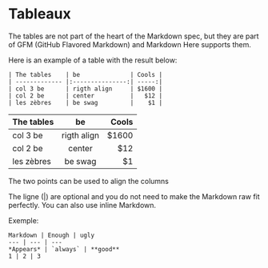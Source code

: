 # Tableaux


The tables are not part of the heart of the Markdown spec, but they are part of GFM (GitHub Flavored Markdown) and Markdown Here supports them.

Here is an example of a table with the result below:

    | The tables    | be              | Cools |
    | ------------- |:---------------:| -----:|
    | col 3 be      | rigth align     | $1600 |
    | col 2 be      | center          |   $12 |
    | les zèbres    | be swag         |    $1 |


| The tables    | be              | Cools |
| ------------- |:---------------:| -----:|
| col 3 be      | rigth align     | $1600 |
| col 2 be      | center          |   $12 |
| les zèbres    | be swag         |    $1 |


The two points can be used to align the columns

The ligne (|) are optional and you do not need to make the Markdown raw fit perfectly. You can also use inline Markdown.

Exemple:

    Markdown | Enough | ugly
    --- | --- | ---
    *Appears* | `always` | **good**
    1 | 2 | 3
